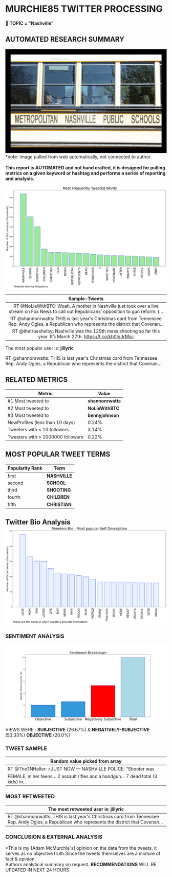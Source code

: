 # MURCHIE85 TWITTER PROCESSING 
&#x1F34E; **TOPIC = "Nashville"**

## AUTOMATED RESEARCH SUMMARY

![image](assets/2023-03-27hashtagImage.png)*note: Image pulled from web automatically, not connected to author.
<br></br>
<b> This report is AUTOMATED and not hand crafted, it is designed for pulling metrics on a given keyword or hashtag and performs a series of reporting and analysis.</b>



![image](assets/2023-03-27TWEETS.png)



|                **Sample-Tweets**        |
| :-------------: |
| RT @NoLieWithBTC: Woah. A mother in Nashville just took over a live stream on Fox News to call out Republicans’ opposition to gun reform. (… |
| RT @shannonrwatts: THIS is last year's Christmas card from Tennessee Rep. Andy Ogles, a Republican who represents the district that Covenan… |
| RT @thetrueshelby: Nashville was the 129th mass shooting so far this year. It’s March 27th. https://t.co/kh0IgJrMsc |

The most popular user is: **jillyric**
<div class="alert alert-block alert-danger"> RT @shannonrwatts: THIS is last year's Christmas card from Tennessee Rep. Andy Ogles, a Republican who represents the district that Covenan…</div>

## RELATED METRICS<br>
| Metric | Value |
| ------------- | ------------- |
| #1 Most tweeted to  | **shannonrwatts** |
| #2 Most tweeted to  | **NoLieWithBTC** |
| #3 Most tweeted to  | **bennyjohnson** |
| NewProfiles (less than 10 days) | 0.24%  |
| Tweeters with < 10 followers  | 3.14%|
| Tweeters with > 1000000 followers  | 0.22%  |



## MOST POPULAR TWEET TERMS 


| Popularity Rank  | Term |
| ------------- | ------------- |
| first  | **NASHVILLE**  |
| second  | **SCHOOL**  |
| third  | **SHOOTING** |
| fourth  | **CHILDREN**  |
| fifth  | **CHRISTIAN**  |


## Twitter Bio Analysis![image](assets/2023-03-27BIO.png)
### SENTIMENT ANALYSIS
![image](assets/2023-03-27sentiment.png)
VIEWS WERE : **SUBJECTIVE**  (26.67%) & **NEGATIVELY-SUBJECTIVE** (53.33%) **OBJECTIVE** (20.0%)

### TWEET SAMPLE 
| Random value picked from array |
| ------------- |
|RT @TheTNHoller: ⚡️JUST NOW — NASHVILLE POLICE: “Shooter was FEMALE, in her teens… 2 assault rifles and a handgun… 7 dead total (3 kids) in… |

### MOST RETWEETED 

| The most retweeted user is: **jillyric**  |
| ------------- |
| RT @shannonrwatts: THIS is last year's Christmas card from Tennessee Rep. Andy Ogles, a Republican who represents the district that Covenan… |

### CONCLUSION & EXTERNAL ANALYSIS

*This is my [Adam McMurchie`s] opinion on the data from the tweets, it serves as no objective truth.Since the tweets themselves are a mixture of fact & opinion.<br>
Authors analytical summary on request.
**RECOMMENDATIONS** WILL BE UPDATED IN NEXT  24 HOURS <br>